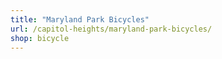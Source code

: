 ```yaml
---
title: "Maryland Park Bicycles"
url: /capitol-heights/maryland-park-bicycles/
shop: bicycle
---
```

